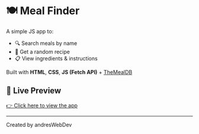 # 🍽️ Meal Finder

A simple JS app to:

- 🔍 Search meals by name  
- 🎲 Get a random recipe  
- 📋 View ingredients & instructions  

Built with **HTML**, **CSS**, **JS (Fetch API)** + [TheMealDB](https://www.themealdb.com/api.php)

## 🔗 Live Preview  
[👉 Click here to view the app](https://andreipor.github.io/api_fetch_js/)


---

Created by andresWebDev




